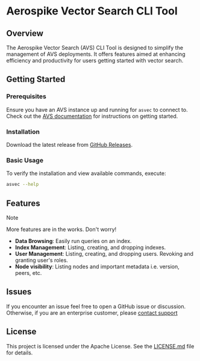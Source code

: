 # Aerospike Vector Search CLI Tool

## Overview

The Aerospike Vector Search (AVS) CLI Tool is designed to simplify the
management of AVS deployments. It offers features aimed at enhancing
efficiency and productivity for users getting started with vector search.

## Getting Started

### Prerequisites

Ensure you have an AVS instance up and running for `asvec` to connect to.
Check out the [AVS documentation](https://aerospike.com/docs/vector) for
instructions on getting started.

### Installation

Download the latest release from [GitHub Releases](https://github.com/aerospike/asvec/releases).

### Basic Usage

To verify the installation and view available commands, execute:
```bash 
asvec --help
```

## Features

> [!NOTE]
> More features are in the works. Don't worry!

- **Data Browsing**: Easily run queries on an index.
- **Index Management**: Listing, creating, and dropping indexes.
- **User Management**: Listing, creating, and dropping users. Revoking and
  granting user's roles.
- **Node visibility**: Listing nodes and important metadata i.e. version, peers,
  etc.

## Issues

If you encounter an issue feel free to open a GitHub issue or discussion.
Otherwise, if you are an enterprise customer, please [contact support](https://aerospike.com/support/)


## License

This project is licensed under the Apache License. See the [LICENSE.md](./LICENSE) file for details.
